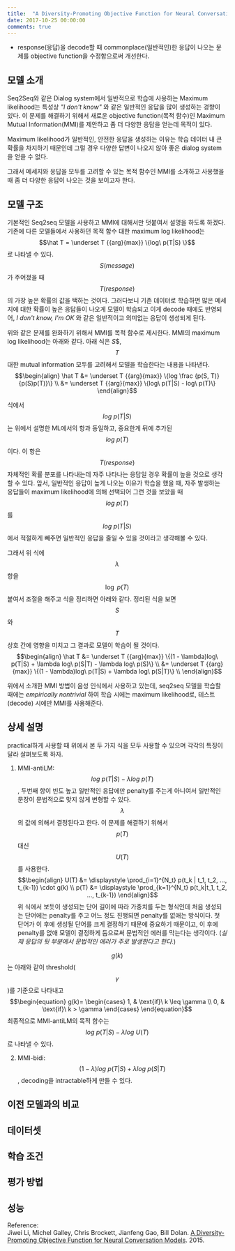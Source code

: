 ```yaml
---
title:  "A Diversity-Promoting Objective Function for Neural Conversation Models"
date: 2017-10-25 00:00:00
comments: true
---
```


- response(응답)을 decode할 때 commonplace(일반적인)한 응답이 나오는 문제를 objective function을 수정함으로써 개선한다.

## 모델 소개
Seq2Seq와 같은 Dialog system에서 일반적으로 학습에 사용하는 Maximum likelihood는 특성상 *"I don't know"* 와 같은 일반적인 응답을 많이 생성하는 경향이 있다.
이 문제를 해결하기 위해서 새로운 objective function(목적 함수)인 Maximum Mutual Information(MMI)를 제안하고 좀 더 다양한 응답을 얻는데 목적이 있다.

Maximum likelihood가 일반적인, 안전한 응답을 생성하는 이유는 학습 데이터 내 큰 확률을 차지하기 때문인데 그럴 경우 다양한 답변이 나오지 않아
좋은 dialog system을 얻을 수 없다.

그래서 메세지와 응답을 모두를 고려할 수 있는 목적 함수인 MMI를 소개하고 사용했을 때 좀 더 다양한 응답이 나오는 것을 보이고자 한다.

## 모델 구조
기본적인 Seq2seq 모델을 사용하고 MMI에 대해서만 덧붙여서 설명을 하도록 하겠다.
기존에 다른 모델들에서 사용하던 목적 함수 대한 maximum log likelihood는 $$\hat T =  \underset T {{arg}{max}} \{log\ p(T|S) \}$$ 로 나타낼 수 있다.
$$S(message)$$가 주어졌을 때 $$T(response)$$의 가장 높은 확률의 값을 택하는 것이다. 그러다보니 기존 데이터로 학습하면 많은 메세지에 대한 확률이 높은
응답들이 나오게 모델이 학습되고 이게 decode 때에도 반영되어, *I don't know, I'm OK* 와 같은 일반적이고 의미없는 응답이 생성되게 된다.  

위와 같은 문제를 완화하기 위해서 MMI를 목적 함수로 제시한다. MMI의 maximum log likelihood는 아래와 같다.
아래 식은 $S$$, $$T$$ 대한 mutual information 모두를 고려해서 모델을 학습한다는 내용을 나타낸다.
$$\begin{align}
\hat T &= \underset T {{arg}{max}} \{log \frac {p(S, T)} {p(S)p(T)}\} \\
&= \underset T {{arg}{max}} \{log\ p(T|S) - log\ p(T)\}
\end{align}$$

식에서 $$log\ p(T|S)$$는 위에서 설명한 ML에서의 항과 동일하고, 중요한게 뒤에 추가된 $$log\ p(T)$$이다. 이 항은 $$T(response)$$ 자체적인 확률 분포를
나타내는데 자주 나타나는 응답일 경우 확률이 높을 것으로 생각할 수 있다. 앞서, 일반적인 응답이 높게 나오는 이유가 학습을 했을 때, 자주 발생하는 응답들이 maximum likelihood에 의해
선택되어 그런 것을 보았을 때 $$log\ p(T)$$를 $$log\ p(T|S)$$에서 적절하게 빼주면 일반적인 응답을 줄일 수 있을 것이라고 생각해볼 수 있다.

그래서 위 식에 $$\lambda$$ 항을 $$\log\ p(T)$$ 붙여서 조절을 해주고 식을 정리하면 아래와 같다. 정리된 식을 보면
$$S$$와 $$T$$ 상호 간에 영향을 미치고 그 결과로 모델이 학습이 될 것이다.
$$\begin{align}
\hat T &= \underset T {{arg}{max}} \{(1 - \lambda)log\ p(T|S) + \lambda log\ p(S|T) - \lambda log\ p(S)\} \\
&= \underset T {{arg}{max}} \{(1 - \lambda)log\ p(T|S) + \lambda log\ p(S|T)\} \\
\end{align}$$

위에서 소개한 MMI 방법이 음성 인식에서 사용하고 있는데, seq2seq 모델을 학습할 때에는 *empirically nontrivial* 하여 학습 시에는 maximum likelihood로,
테스트(decode) 시에만 MMI를 사용해준다.

## 상세 설명

practical하게 사용할 때 위에서 본 두 가지 식을 모두 사용할 수 있으며 각각의 특징이 달라 살펴보도록 하자. <br>
1) MMI-antiLM: $$log\ p(T|S) - \lambda log\ p(T)$$, 두번째 항이 빈도 높고 일반적인 응답에만 penalty를 주는게 아니여서
일반적인 문장이 문법적으로 맞지 않게 변형할 수 있다. $$\lambda$$의 값에 의해서 결정된다고 한다. 이 문제를 해결하기 위해서 $$p(T)$$ 대신 $$U(T)$$를 사용한다.
$$\begin{align}
U(T) &= \displaystyle \prod_{i=1}^{N_t} p(t_k | t_1, t_2, ..., t_{k-1}) \cdot g(k) \\
p(T) &= \displaystyle \prod_{k=1}^{N_t} p(t_k|t_1, t_2, ..., t_{k-1})
\end{align}$$
위 식에서 보듯이 생성되는 단어 길이에 따라 가중치를 두는 형식인데 처음 생성되는 단어에는 penalty를 주고 어느 정도 진행되면 penalty를 없애는 방식이다.
첫 단어가 이 후에 생성될 단어를 크게 결정하기 때문에 중요하기 때문이고, 이 후에 penalty를 없애 모델이 결정하게 둠으로써 문법적인 에러를 막는다는 생각이다.
(*실제 응답의 뒷 부분에서 문법적인 에러가 주로 발생한다고 한다.*)

$$g(k)$$는 아래와 같이 threshold($$\gamma$$)를 기준으로 나타내고 <br>
$$\begin{equation}
  g(k)=
    \begin{cases}
      1, & \text{if}\ k \leq \gamma \\
      0, & \text{if}\ k > \gamma
  \end{cases}
\end{equation}$$
최종적으로 MMI-antiLM의 목적 함수는 $$log\ p(T|S) - \lambda log\ U(T)$$로 나타낼 수 있다.

2) MMI-bidi: $$(1 - \lambda)log\ p(T|S) + \lambda log\ p(S|T)$$, decoding을 intractable하게 만들 수 있다.



## 이전 모델과의 비교

## 데이터셋


## 학습 조건

## 평가 방법


## 성능
Reference: <br>
Jiwei Li, Michel Galley, Chris Brockett, Jianfeng Gao, Bill Dolan. [A Diversity-Promoting Objective Function for Neural Conversation Models](https://arxiv.org/pdf/1510.03055). 2015.

